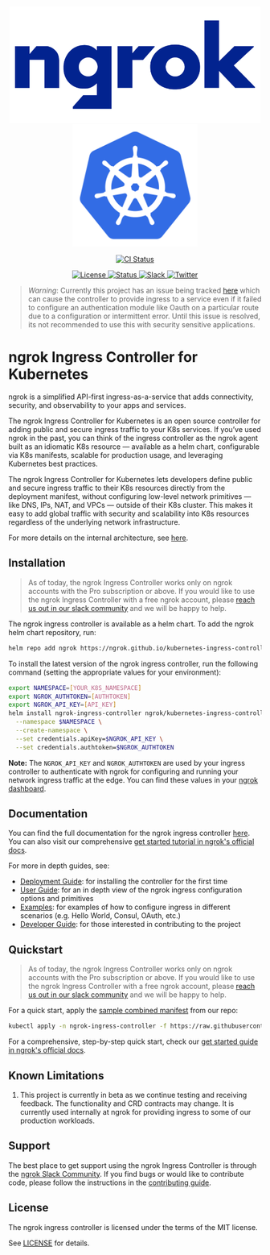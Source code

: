 <p align="center">
  <a href="https://ngrok.com">
    <img src="docs/assets/images/ngrok-blue-lrg.png" alt="ngrok Logo" width="500" url="https://ngrok.com" />
  </a>
  <a href="https://kubernetes.io/">
  <img src="docs/assets/images/Kubernetes-icon-color.svg.png" alt="Kubernetes logo" width="250" />
  </a>
</p>

<p align="center">
  <a href="https://github.com/ngrok/kubernetes-ingress-controller/actions?query=branch%3Amain+event%3Apush">
      <img src="https://github.com/ngrok/kubernetes-ingress-controller/actions/workflows/ci.yaml/badge.svg" alt="CI Status"/>
  </a>
  <!-- TODO: Add badges for things like docker build status, image pulls, helm build status, latest stable release version, etc -->
</p>
<p align="center">
  <a href="https://github.com/ngrok/kubernetes-ingress-controller/blob/master/LICENSE">
    <img src="https://img.shields.io/badge/License-MIT-blue.svg" alt="License"/>
  </a>
  <a href="#features-and-beta-status">
    <img src="https://img.shields.io/badge/Status-Beta-orange.svg" alt="Status"/>
  </a>
  <a href="https://ngrok.com/slack">
    <img src="https://img.shields.io/badge/Join%20Our%20Community-Slack-blue" alt="Slack"/>
  </a>
  <a href="https://twitter.com/intent/follow?screen_name=ngrokHQ">
    <img src="https://img.shields.io/twitter/follow/ngrokHQ.svg?style=social&label=Follow" alt="Twitter"/>
  </a>
</p>

> _*Warning*_: Currently this project has an issue being tracked [here](https://github.com/ngrok/kubernetes-ingress-controller/issues/208) which can cause the controller to provide ingress to a service even if it failed to configure an authentication module like Oauth on a particular route due to a configuration or intermittent error. Until this issue is resolved, its not recommended to use this with security sensitive applications.


# ngrok Ingress Controller for Kubernetes

ngrok is a simplified API-first ingress-as-a-service that adds connectivity, security, and observability to your apps and services.

The ngrok Ingress Controller for Kubernetes is an open source controller for adding public and secure ingress traffic to your K8s services. If you’ve used ngrok in the past, you can think of the ingress controller as the ngrok agent built as an idiomatic K8s resource — available as a helm chart, configurable via K8s manifests, scalable for production usage, and leveraging Kubernetes best practices.

The ngrok Ingress Controller for Kubernetes lets developers define public and secure ingress traffic to their K8s resources directly from the deployment manifest, without configuring low-level network primitives — like DNS, IPs, NAT, and VPCs — outside of their K8s cluster. This makes it easy to add global traffic with security and scalability into K8s resources regardless of the underlying network infrastructure.

For more details on the internal architecture, see [here](https://github.com/ngrok/kubernetes-ingress-controller/blob/main/docs/developer-guide/README.md).


## Installation

> As of today, the ngrok Ingress Controller works only on ngrok accounts with the Pro subscription or above. If you would like to use the ngrok Ingress Controller with a free ngrok account, please [reach us out in our slack community](https://ngrok.com/slack) and we will be happy to help.

The ngrok ingress controller is available as a helm chart. To add the ngrok helm chart repository, run:

```bash
helm repo add ngrok https://ngrok.github.io/kubernetes-ingress-controller
```

To install the latest version of the ngrok ingress controller, run the following command (setting the appropriate values for your environment):

```bash
export NAMESPACE=[YOUR_K8S_NAMESPACE]
export NGROK_AUTHTOKEN=[AUTHTOKEN]
export NGROK_API_KEY=[API_KEY]
helm install ngrok-ingress-controller ngrok/kubernetes-ingress-controller \
  --namespace $NAMESPACE \
  --create-namespace \
  --set credentials.apiKey=$NGROK_API_KEY \
  --set credentials.authtoken=$NGROK_AUTHTOKEN
```

**Note:** The `NGROK_API_KEY` and `NGROK_AUTHTOKEN` are used by your ingress controller to authenticate with ngrok for configuring and running your network ingress traffic at the edge. You can find these values in your [ngrok dashboard](https://dashboard.ngrok.com/get-started/setup).

## Documentation

You can find the full documentation for the ngrok ingress controller [here](./docs/README.md). You can also visit our comprehensive [get started tutorial in ngrok's official docs](https://ngrok.com/docs/using-ngrok-with/k8s/).

For more in depth guides, see:
- [Deployment Guide](./docs/deployment-guide/README.md): for installing the controller for the first time
- [User Guide](./docs/user-guide/README.md): for an in depth view of the ngrok ingress configuration options and primitives
- [Examples](./docs/examples/README.md): for examples of how to configure ingress in different scenarios (e.g. Hello World, Consul, OAuth, etc.)
- [Developer Guide](./docs/developer-guide/README.md): for those interested in contributing to the project

## Quickstart

> As of today, the ngrok Ingress Controller works only on ngrok accounts with the Pro subscription or above. If you would like to use the ngrok Ingress Controller with a free ngrok account, please [reach us out in our slack community](https://ngrok.com/slack) and we will be happy to help.

For a quick start, apply the [sample combined manifest](manifest-bundle.yaml) from our repo:

```bash
kubectl apply -n ngrok-ingress-controller -f https://raw.githubusercontent.com/ngrok/kubernetes-ingress-controller/main/manifest-bundle.yaml
```

For a comprehensive, step-by-step quick start, check our [get started guide in ngrok's official docs](https://ngrok.com/docs/using-ngrok-with/k8s/).


## Known Limitations

1. This project is currently in beta as we continue testing and receiving feedback. The functionality and CRD contracts may change. It is currently used internally at ngrok for providing ingress to some of our production workloads.

## Support

The best place to get support using the ngrok Ingress Controller is through the [ngrok Slack Community](https://ngrok.com/slack). If you find bugs or would like to contribute code, please follow the instructions in the [contributing guide](./docs/developer-guide/README.md).

## License

The ngrok ingress controller is licensed under the terms of the MIT license.

See [LICENSE](./LICENSE.txt) for details.
